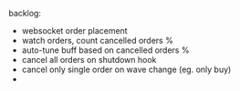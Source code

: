 backlog:
- websocket order placement
- watch orders, count cancelled orders %
- auto-tune buff based on cancelled orders %
- cancel all orders on shutdown hook
- cancel only single order on wave change (eg. only buy)
- 


